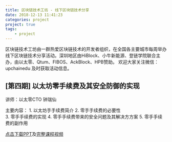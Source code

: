```yaml
---
title: 区块链技术工坊 - 线下区块链技术分享  
date: 2018-12-13 11:41:23
categories: project
project: true
tags:
    - project
---
```


区块链技术工坊由一群热爱区块链技术的开发者组织，在全国各主要城市每周举办线下区块链技术分享活动。深圳地区由HiBlock、小牛新能源、登链学院联合主办，由以太零、Qtum、FIBOS、AckBlock、HPB赞助。
欢迎大家关注微信：upchainedu 及时获取活动信息。
<!-- more -->

## [第四期] 以太坊零手续费及其安全防御的实现

讲师：以太零CTO 钟瑞仙

主要内容：
    1. 以太坊⼿手续费简介
    2. 零⼿手续费的必要性  
    3. 零⼿手续费的实现
    4. 零⼿手续费带来的安全问题及其解决⽅方案
    5. 零⼿手续费的副作⽤

[点击下载PPT](https://wiki.learnblockchain.cn/pdf/meetup_4.pdf)及[完整课程视频](https://m.qlchat.com/wechat/page/channel-intro?channelId=2000002858537956)
